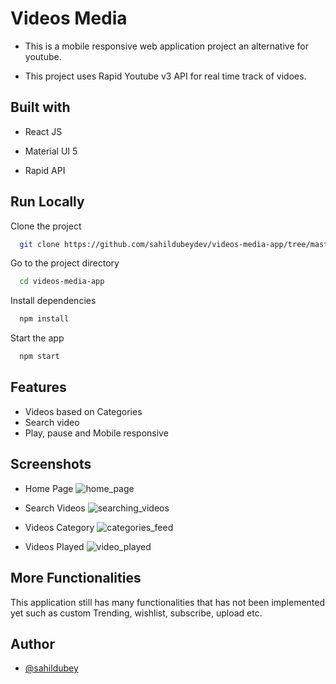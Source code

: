 
# Videos Media

- This is a mobile responsive web application project an alternative for youtube.

- This project uses Rapid Youtube v3 API for real time track of vidoes.
## Built with

- React JS

- Material UI 5

- Rapid API


## Run Locally

Clone the project

```bash
  git clone https://github.com/sahildubeydev/videos-media-app/tree/master
```

Go to the project directory

```bash
  cd videos-media-app
```

Install dependencies

```bash
  npm install
```

Start the app

```bash
  npm start
```

## Features
- Videos based on Categories
- Search video
- Play, pause and Mobile responsive

## Screenshots
- Home Page
![home_page](https://user-images.githubusercontent.com/48377225/212256774-8c650bb4-8164-48ef-9380-6498eb788744.png)

- Search Videos
![searching_videos](https://user-images.githubusercontent.com/48377225/212256833-b6c464a1-41ca-4ded-8265-52d9ac21296d.png)

- Videos Category
![categories_feed](https://user-images.githubusercontent.com/48377225/212256984-7d2777c7-3376-4d27-b2b8-c8f495e84181.png)

- Videos Played
![video_played](https://user-images.githubusercontent.com/48377225/212257091-b54a259c-7c73-43b0-abde-7b426104f134.png)


## More Functionalities

This application still has many functionalities 
that has not been implemented yet such as custom Trending, wishlist, subscribe, upload etc.
## Author

- [@sahildubey](https://github.com/sahildubeydev)

